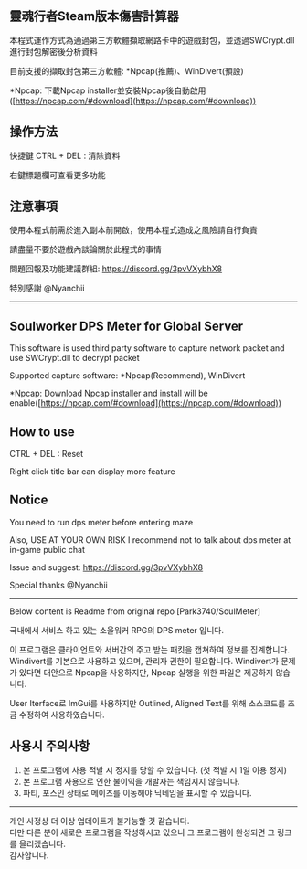 靈魂行者Steam版本傷害計算器
---

本程式運作方式為通過第三方軟體擷取網路卡中的遊戲封包，並透過SWCrypt.dll進行封包解密後分析資料

目前支援的擷取封包第三方軟體: *Npcap(推薦)、WinDivert(預設)

*Npcap: 下載Npcap installer並安裝Npcap後自動啟用([https://npcap.com/#download](https://npcap.com/#download))



操作方法
---------------------

快捷鍵 CTRL + DEL : 清除資料

右鍵標題欄可查看更多功能



注意事項
---------------------
使用本程式前需於進入副本前開啟，使用本程式造成之風險請自行負責

請盡量不要於遊戲內談論關於此程式的事情

問題回報及功能建議群組: https://discord.gg/3pvVXybhX8

特別感謝 @Nyanchii


---
Soulworker DPS Meter for Global Server
---

This software is used third party software to capture network packet and use SWCrypt.dll to decrypt packet

Supported capture software: *Npcap(Recommend), WinDivert

*Npcap: Download Npcap installer and install will be enable([https://npcap.com/#download](https://npcap.com/#download))



How to use
---------------------

CTRL + DEL : Reset

Right click title bar can display more feature



Notice
---------------------
You need to run dps meter before entering maze

Also, USE AT YOUR OWN RISK
I recommend not to talk about dps meter at in-game public chat

Issue and suggest: https://discord.gg/3pvVXybhX8

Special thanks @Nyanchii


---
Below content is Readme from original repo [Park3740/SoulMeter]

국내에서 서비스 하고 있는 소울워커 RPG의 DPS meter 입니다.

이 프로그램은 클라이언트와 서버간의 주고 받는 패킷을 캡쳐하여 정보를 집계합니다.
Windivert를 기본으로 사용하고 있으며, 관리자 권한이 필요합니다.
Windivert가 문제가 있다면 대안으로 Npcap을 사용하지만, Npcap 실행을 위한 파일은 제공하지 않습니다.

User Iterface로 ImGui를 사용하지만 Outlined, Aligned Text를 위해 소스코드를 조금 수정하여 사용하였습니다.

사용시 주의사항
---------------------
1. 본 프로그램에 사용 적발 시 정지를 당할 수 있습니다. (첫 적발 시 1일 이용 정지)
2. 본 프로그램 사용으로 인한 불이익을 개발자는 책임지지 않습니다.
3. 파티, 포스인 상태로 메이즈를 이동해야 닉네임을 표시할 수 있습니다.

---------------------
개인 사정상 더 이상 업데이트가 불가능할 것 같습니다.    
다만 다른 분이 새로운 프로그램을 작성하시고 있으니 그 프로그램이 완성되면 그 링크를 올리겠습니다.    
감사합니다.
